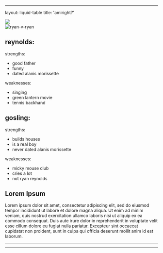 
---
layout: liquid-table
title: 'amiright?'

![](img/ryan-v-ryan.jpg)  
![ryan-v-ryan](https://github.com/NusratNasrinKhan/NusratNasrinKhan.github.io/assets/139189697/d0592e80-ea45-477a-a25e-b6dc095c7733)

## reynolds:
  strengths:
  - good father
  - funny
  - dated alanis morissette
  
  
 weaknesses: 
  - singing
  - green lantern movie
  - tennis backhand 
## gosling:
  strengths: 
  - builds houses
  - is a real boy
  - never dated alanis morissette

  weaknesses: 
  - micky mouse club
  - cries a lot
  - not ryan reynolds
## Lorem Ipsum

Lorem ipsum dolor sit amet, consectetur adipiscing elit, sed do eiusmod tempor incididunt ut labore et dolore magna aliqua. Ut enim ad minim veniam, quis nostrud exercitation ullamco laboris nisi ut aliquip ex ea commodo consequat. Duis aute irure dolor in reprehenderit in voluptate velit esse cillum dolore eu fugiat nulla pariatur. Excepteur sint occaecat cupidatat non proident, sunt in culpa qui officia deserunt mollit anim id est laborum.

<a href="https://github.com/DS4PS/barebones-jekyll/blob/master/_layouts/liquid-table.html" target = "_blank"> 
         


<hr>

---


          



         




